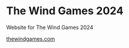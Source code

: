 # The Wind Games 2024
Website for The Wind Games 2024

[thewindgames.com](https://thewindgames.com/)
